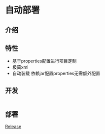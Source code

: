 
# 自动部署


## 介绍



## 特性

* 基于properties配置进行项目定制
* 极简xml
* 自动装载 依赖jar配置properties无需额外配置

## 开发
	
```

```
			

## 部署
[Release](https://gitee.com/justlive1/earth/releases)

